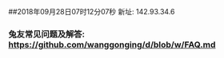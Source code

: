 ##2018年09月28日07时12分07秒 新址: 142.93.34.6
### 兔友常见问题及解答: https://github.com/wanggonging/d/blob/w/FAQ.md
